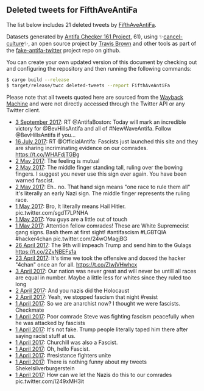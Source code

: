 ## Deleted tweets for FifthAveAntiFa

The list below includes 21 deleted tweets by
[FifthAveAntiFa](https://twitter.com/FifthAveAntiFa).



Datasets generated by [Antifa Checker 161 Project](https://twitter.com/antifacheck161), 61), using ✨[cancel-culture](https://github.com/travisbrown/cancel-culture)✨, an open source project by 
[Travis Brown](https://twitter.com/travisbrown) and other tools as part of the 
[fake-antifa-twitter](https://github.com/antifacheck161/fake-antifa-twitter) project repo on github.

You can create your own updated version of this document by checking out and configuring the
repository and then running the following commands:

```bash
$ cargo build --release
$ target/release/twcc deleted-tweets --report FifthAveAntiFa
```

Please note that all tweets quoted here are sourced from the
[Wayback Machine](https://web.archive.org) and were not directly accessed through the Twitter API or
any Twitter client.

* [ 3 September 2017](https://web.archive.org/web/20170903223042/https://twitter.com/FifthAveAntiFa/status/904471743833759744): RT @AntifaBoston: Today will mark an incredible victory for @BevHillsAntifa and all of #NewWaveAntifa.  Follow @BevHillsAntifa if you…  <!--904471743833759744-->
* [16 July 2017](https://web.archive.org/web/20170716044814/https://twitter.com/FifthAveAntiFa/status/886447359923802113): RT @OfficialAntifa: Fascists just launched this site and they are sharing incriminating evidence on our comrades.  https://t.co/WHAFdjTGBg <!--886447359923802113-->
* [ 2 May 2017](https://web.archive.org/web/20170614042919/https://twitter.com/fifthaveantifa/status/859016448710238208): The feeling is mutual <!--859214423147372544-->
* [ 2 May 2017](https://web.archive.org/web/20170614042919/https://twitter.com/fifthaveantifa/status/859016448710238208): The middle finger standing tall, ruling over the bowing fingers. I suggest you never use this sign ever again. You have been warned fascist. <!--859210380379377664-->
* [ 2 May 2017](https://web.archive.org/web/20170614042919/https://twitter.com/fifthaveantifa/status/859016448710238208): Eh.. no. That hand sign means "one race to rule them all" it's literally an early Nazi sign. The middle finger represents the ruling race. <!--859209669025423360-->
* [ 1 May 2017](https://web.archive.org/web/20170614042919/https://twitter.com/fifthaveantifa/status/859016448710238208): Bro, It literally means Hail Hitler. pic.twitter.com/sgdT7LPNHA <!--859145095156772864-->
* [ 1 May 2017](https://web.archive.org/web/20170614042919/https://twitter.com/fifthaveantifa/status/859016448710238208): You guys are a little out of touch <!--859101222720221187-->
* [ 1 May 2017](https://web.archive.org/web/20170614042919/https://twitter.com/fifthaveantifa/status/859016448710238208): Attention fellow comrades! These are White Supremecist gang signs. Bash them at first sight!  #antifascism   #LGBTQIA   #hacker4chan  pic.twitter.com/24wOMagjBG <!--859016448710238208-->
* [26 April 2017](https://web.archive.org/web/20170426030800/https://twitter.com/FifthAveAntiFa/status/857068718286942209): The 9th will impeach Trump and send him to the Gulags https://t.co/2ZvNBEFs1a <!--857068718286942209-->
* [23 April 2017](https://web.archive.org/web/20170423234513/https://twitter.com/FifthAveAntiFa/status/856292910463148032): It's time we took the offensive and doxxed the hacker "4chan" once an for all. https://t.co/ZIwjVHwhcx <!--856292910463148032-->
* [ 3 April 2017](https://web.archive.org/web/20170403183528/https://twitter.com/FifthAveAntiFa/status/847997016206704640): Our nation was never great and will never be untill all races are equal in number. Maybe a little less for whites since they ruled too long <!--848743797399986176-->
* [ 2 April 2017](https://web.archive.org/web/20170403183528/https://twitter.com/FifthAveAntiFa/status/847997016206704640): And you nazis did the Holocaust <!--848403513365454849-->
* [ 2 April 2017](https://web.archive.org/web/20170403183528/https://twitter.com/FifthAveAntiFa/status/847997016206704640): Yeah, we stopped fascism that night  #resist <!--848384900315131904-->
* [ 1 April 2017](https://web.archive.org/web/20170403183528/https://twitter.com/FifthAveAntiFa/status/847997016206704640): So we are anarchist now? I thought we were fascists. Checkmate <!--848186446045491201-->
* [ 1 April 2017](https://web.archive.org/web/20170403183528/https://twitter.com/FifthAveAntiFa/status/847997016206704640): Poor comrade Steve was fighting fascism peacefully when he was attacked by fascists <!--848185568773238784-->
* [ 1 April 2017](https://web.archive.org/web/20170403183528/https://twitter.com/FifthAveAntiFa/status/847997016206704640): It's not fake. Trump people literally taped him there after saying racist stuff at us. <!--848184303255265280-->
* [ 1 April 2017](https://web.archive.org/web/20170403183528/https://twitter.com/FifthAveAntiFa/status/847997016206704640): Churchill was also a Fascist. <!--848183507419627520-->
* [ 1 April 2017](https://web.archive.org/web/20170403183528/https://twitter.com/FifthAveAntiFa/status/847997016206704640): Oh, hello Fascist. <!--848180461016895490-->
* [ 1 April 2017](https://web.archive.org/web/20170403183528/https://twitter.com/FifthAveAntiFa/status/847997016206704640): #resistance  fighters unite <!--848062348988469248-->
* [ 1 April 2017](https://web.archive.org/web/20170403183528/https://twitter.com/FifthAveAntiFa/status/847997016206704640): There is nothing funny about my tweets Shekelsilverburgerstein <!--848050274002456576-->
* [ 1 April 2017](https://web.archive.org/web/20170403183528/https://twitter.com/FifthAveAntiFa/status/847997016206704640): How can we let the Nazis do this to our comrades pic.twitter.com/I249xMH3it <!--847997016206704640-->
